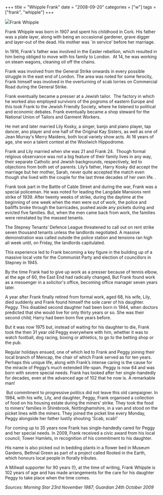 +++
title = "Whipple Frank"
date = "2008-09-20"
categories = ["w"]
tags = ["frank", "whipple"]
+++

![](http://79.170.40.183/grahamstevenson.me.uk/images/stories/whipple%20frank.JPG)Frank Whipple

Frank Whipple was born in 1907 and spent his childhood in Cork. His father was a plate layer, along with being an occasional gardener, grave digger and layer-out of the dead. His mother was \`in service’ before her marriage.

In 1916, Frank's father was involved in the Easter rebellion, which resulted in him being obliged to move with his family to London.  At 14, he was working on steam wagons, cleaning oil off the chains.

Frank was involved from the General Strike onwards in every possible struggle in the east end of London. The area was noted for some ferocity, Frank himself was involved in the overturning of scab lorries on Commercial Road during the General Strike.

Frank eventually became a presser at a Jewish tailor.  The factory in which he worked also employed survivors of the pogroms of eastern Europe and this took Frank to the Jewish Friendly Society, where he listened to political and economic debates. Frank eventually became a shop steward for the National Union of Tailors and Garment Workers.

He met and later married Lily Kosky, a singer, banjo and piano player, tap dancer, ano player and one half of the Original Kay Sisters, as well as one of Jean Murray's Merry Maidens, both local variety show acts. At 16 years of age, she won a talent contest at the Woolwich Hippodrome.

Frank and Lily married when she was 21 and Frank 24.  Though formal relgious observance was not a big feature of their family lives in any way, their separate Catholic and Jewish backgrounds, respectively, led to objections from both set of parents. Lily’s father, Harry Kosky did accept the marriage but her mother, Sarah, never quite accepted the match even though she lived with the couple for the last three decades of her own life. .

Frank took part in the Battle of Cable Street and during the war, Frank was a special policeman. He was noted for leading the Langdale Mansions rent strike of 1939. After twenty weeks of strike, during the daytime at the beginning of one week when the men were out of work, the police and bailiffs broke through the barricades, pushed aside any pickets during and evicted five families. But, when the men came back from work, the families were reinstated by the massed tenants.

The Stepney Tenants’ Defence League threatened to call out on rent strike seven thousand tenants unless the landlords negotiated. A massive demonstration was called outside the police station and tensions ran high all week until, on Friday, the landlords capitulated. 

This experience led to Frank becoming a key figure in the building up of a massive local vote for the Communist Party and election of councillors in Stepney in 1945.

By the time Frank had to give up work as a presser because of tennis elbow, at the age of 60, the East End had radically changed, But Frank found work as a messenger in a solicitor's office, becoming office manager seven years later.

A year after Frank finally retired from formal work, aged 68, his wife, Lily, died suddenly and Frank found himself the sole carer of his daughter. Peggy. This disabled second daughter had been born in 1944, when doctors predicted that she would live for only thirty years or so. She was their second child; Harry had been born five years before.

But it was now 1975 but, instead of waiting for his daughter to die, Frank took the then 31 year old Peggy everywhere with him, whether it was to watch football, dog racing, boxing or athletics, to go to the betting shop or the pub.

Regular holidays ensued, one of which led to Frank and Peggy joining their local branch of Mencap, the chair of which Frank served as for ten years. Perhaps this unique life, along with Frank’s intense caring is the cause for the miracle of Peggy’s much extended life-span. Peggy is now 64 and was born with severe special needs. Frank has looked after her single-handedly for decades, even at the advanced age of 102 that he now is. A remarkable man!

 But commitment to progressive politics did not leave this old campaigner. In 1984, with his wife, Lily, and daughter, Peggy, Frank organised a collection of food on his housing estate during the miners’ strike. They took the food to miners’ families in Shirebrook, Nottinghamshire, in a van and stood on the picket lines with the miners. They joined the picket line every Monday, Peggy alongside her father lustily shouting 'Scab, scab!'  

For coming up to 35 years now Frank has single-handedly cared for Peggy and her special needs. In 2009, Frank received a civic award from his local council, Tower Hamlets, in recognition of his commitment to his daughter.

His name is also picked out in bedding plants in a flower bed in Museum Gardens, Bethnal Green as part of a project called Rooted in the Earth, which honours local people in florally tributes.  

A Millwall supporter for 90 years (!), at the time of writing, Frank Whipple is 102 years of age and has made arrangements for the care for his daughter Peggy to take place when the time comes.

_Sources: Morning Star 23rd November 1987; Guardian 24th October 2009_
